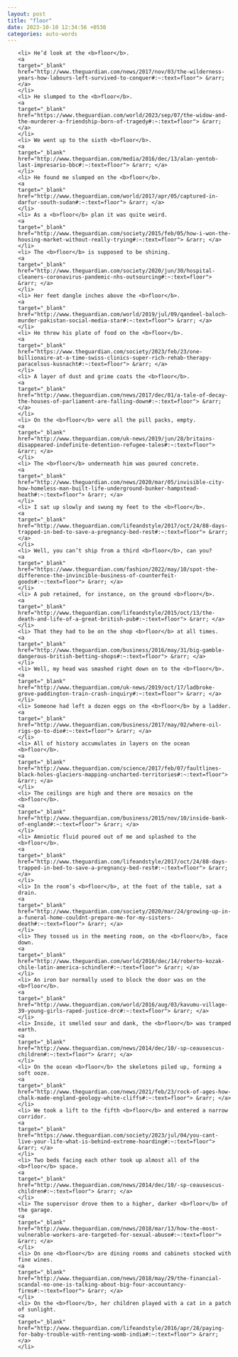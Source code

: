 ```yaml
---
layout: post
title: "floor"
date: 2023-10-10 12:34:56 +0530
categories: auto-words
---
```

<ol>

    <li> He’d look at the <b>floor</b>.
    <a 
    target="_blank" 
    href="http://www.theguardian.com/news/2017/nov/03/the-wilderness-years-how-labours-left-survived-to-conquer#:~:text=floor"> &rarr; </a>
    </li>
    <li> He slumped to the <b>floor</b>.
    <a 
    target="_blank" 
    href="https://www.theguardian.com/world/2023/sep/07/the-widow-and-the-murderer-a-friendship-born-of-tragedy#:~:text=floor"> &rarr; </a>
    </li>
    <li> We went up to the sixth <b>floor</b>.
    <a 
    target="_blank" 
    href="http://www.theguardian.com/media/2016/dec/13/alan-yentob-last-impresario-bbc#:~:text=floor"> &rarr; </a>
    </li>
    <li> He found me slumped on the <b>floor</b>.
    <a 
    target="_blank" 
    href="http://www.theguardian.com/world/2017/apr/05/captured-in-darfur-south-sudan#:~:text=floor"> &rarr; </a>
    </li>
    <li> As a <b>floor</b> plan it was quite weird.
    <a 
    target="_blank" 
    href="http://www.theguardian.com/society/2015/feb/05/how-i-won-the-housing-market-without-really-trying#:~:text=floor"> &rarr; </a>
    </li>
    <li> The <b>floor</b> is supposed to be shining.
    <a 
    target="_blank" 
    href="http://www.theguardian.com/society/2020/jun/30/hospital-cleaners-coronavirus-pandemic-nhs-outsourcing#:~:text=floor"> &rarr; </a>
    </li>
    <li> Her feet dangle inches above the <b>floor</b>.
    <a 
    target="_blank" 
    href="http://www.theguardian.com/world/2019/jul/09/qandeel-baloch-murder-pakistan-social-media-star#:~:text=floor"> &rarr; </a>
    </li>
    <li> He threw his plate of food on the <b>floor</b>.
    <a 
    target="_blank" 
    href="https://www.theguardian.com/society/2023/feb/23/one-billionaire-at-a-time-swiss-clinics-super-rich-rehab-therapy-paracelsus-kusnacht#:~:text=floor"> &rarr; </a>
    </li>
    <li> A layer of dust and grime coats the <b>floor</b>.
    <a 
    target="_blank" 
    href="http://www.theguardian.com/news/2017/dec/01/a-tale-of-decay-the-houses-of-parliament-are-falling-down#:~:text=floor"> &rarr; </a>
    </li>
    <li> On the <b>floor</b> were all the pill packs, empty.
    <a 
    target="_blank" 
    href="http://www.theguardian.com/uk-news/2019/jun/28/britains-disappeared-indefinite-detention-refugee-tales#:~:text=floor"> &rarr; </a>
    </li>
    <li> The <b>floor</b> underneath him was poured concrete.
    <a 
    target="_blank" 
    href="http://www.theguardian.com/news/2020/mar/05/invisible-city-how-homeless-man-built-life-underground-bunker-hampstead-heath#:~:text=floor"> &rarr; </a>
    </li>
    <li> I sat up slowly and swung my feet to the <b>floor</b>.
    <a 
    target="_blank" 
    href="http://www.theguardian.com/lifeandstyle/2017/oct/24/88-days-trapped-in-bed-to-save-a-pregnancy-bed-rest#:~:text=floor"> &rarr; </a>
    </li>
    <li> Well, you can’t ship from a third <b>floor</b>, can you?
    <a 
    target="_blank" 
    href="https://www.theguardian.com/fashion/2022/may/10/spot-the-difference-the-invincible-business-of-counterfeit-goods#:~:text=floor"> &rarr; </a>
    </li>
    <li> A pub retained, for instance, on the ground <b>floor</b>.
    <a 
    target="_blank" 
    href="http://www.theguardian.com/lifeandstyle/2015/oct/13/the-death-and-life-of-a-great-british-pub#:~:text=floor"> &rarr; </a>
    </li>
    <li> That they had to be on the shop <b>floor</b> at all times.
    <a 
    target="_blank" 
    href="http://www.theguardian.com/business/2016/may/31/big-gamble-dangerous-british-betting-shops#:~:text=floor"> &rarr; </a>
    </li>
    <li> Well, my head was smashed right down on to the <b>floor</b>.
    <a 
    target="_blank" 
    href="http://www.theguardian.com/uk-news/2019/oct/17/ladbroke-grove-paddington-train-crash-inquiry#:~:text=floor"> &rarr; </a>
    </li>
    <li> Someone had left a dozen eggs on the <b>floor</b> by a ladder.
    <a 
    target="_blank" 
    href="http://www.theguardian.com/business/2017/may/02/where-oil-rigs-go-to-die#:~:text=floor"> &rarr; </a>
    </li>
    <li> All of history accumulates in layers on the ocean <b>floor</b>.
    <a 
    target="_blank" 
    href="http://www.theguardian.com/science/2017/feb/07/faultlines-black-holes-glaciers-mapping-uncharted-territories#:~:text=floor"> &rarr; </a>
    </li>
    <li> The ceilings are high and there are mosaics on the <b>floor</b>.
    <a 
    target="_blank" 
    href="http://www.theguardian.com/business/2015/nov/10/inside-bank-of-england#:~:text=floor"> &rarr; </a>
    </li>
    <li> Amniotic fluid poured out of me and splashed to the <b>floor</b>.
    <a 
    target="_blank" 
    href="http://www.theguardian.com/lifeandstyle/2017/oct/24/88-days-trapped-in-bed-to-save-a-pregnancy-bed-rest#:~:text=floor"> &rarr; </a>
    </li>
    <li> In the room’s <b>floor</b>, at the foot of the table, sat a drain.
    <a 
    target="_blank" 
    href="http://www.theguardian.com/society/2020/mar/24/growing-up-in-a-funeral-home-couldnt-prepare-me-for-my-sisters-death#:~:text=floor"> &rarr; </a>
    </li>
    <li> They tossed us in the meeting room, on the <b>floor</b>, face down.
    <a 
    target="_blank" 
    href="http://www.theguardian.com/world/2016/dec/14/roberto-kozak-chile-latin-america-schindler#:~:text=floor"> &rarr; </a>
    </li>
    <li> An iron bar normally used to block the door was on the <b>floor</b>.
    <a 
    target="_blank" 
    href="http://www.theguardian.com/world/2016/aug/03/kavumu-village-39-young-girls-raped-justice-drc#:~:text=floor"> &rarr; </a>
    </li>
    <li> Inside, it smelled sour and dank, the <b>floor</b> was tramped earth.
    <a 
    target="_blank" 
    href="http://www.theguardian.com/news/2014/dec/10/-sp-ceausescus-children#:~:text=floor"> &rarr; </a>
    </li>
    <li> On the ocean <b>floor</b> the skeletons piled up, forming a soft ooze.
    <a 
    target="_blank" 
    href="http://www.theguardian.com/news/2021/feb/23/rock-of-ages-how-chalk-made-england-geology-white-cliffs#:~:text=floor"> &rarr; </a>
    </li>
    <li> We took a lift to the fifth <b>floor</b> and entered a narrow corridor.
    <a 
    target="_blank" 
    href="https://www.theguardian.com/society/2023/jul/04/you-cant-live-your-life-what-is-behind-extreme-hoarding#:~:text=floor"> &rarr; </a>
    </li>
    <li> Two beds facing each other took up almost all of the <b>floor</b> space.
    <a 
    target="_blank" 
    href="http://www.theguardian.com/news/2014/dec/10/-sp-ceausescus-children#:~:text=floor"> &rarr; </a>
    </li>
    <li> The supervisor drove them to a higher, darker <b>floor</b> of the garage.
    <a 
    target="_blank" 
    href="http://www.theguardian.com/news/2018/mar/13/how-the-most-vulnerable-workers-are-targeted-for-sexual-abuse#:~:text=floor"> &rarr; </a>
    </li>
    <li> On one <b>floor</b> are dining rooms and cabinets stocked with fine wines.
    <a 
    target="_blank" 
    href="http://www.theguardian.com/news/2018/may/29/the-financial-scandal-no-one-is-talking-about-big-four-accountancy-firms#:~:text=floor"> &rarr; </a>
    </li>
    <li> On the <b>floor</b>, her children played with a cat in a patch of sunlight.
    <a 
    target="_blank" 
    href="http://www.theguardian.com/lifeandstyle/2016/apr/28/paying-for-baby-trouble-with-renting-womb-india#:~:text=floor"> &rarr; </a>
    </li>